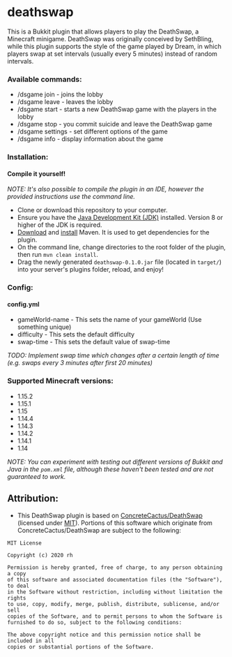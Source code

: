 # deathswap

This is a Bukkit plugin that allows players to play the DeathSwap, a Minecraft minigame. DeathSwap was originally conceived by SethBling, while this plugin supports the style of the game played by Dream, in which players swap at set intervals (usually every 5 minutes) instead of random intervals.

### Available commands:

*   /dsgame join - joins the lobby
*   /dsgame leave - leaves the lobby
*   /dsgame start - starts a new DeathSwap game with the players in the lobby
*   /dsgame stop - you commit suicide and leave the DeathSwap game
*   /dsgame settings - set different options of the game
*   /dsgame info - display information about the game

### Installation:

#### Compile it yourself!
*NOTE: It's also possible to compile the plugin in an IDE, however the provided instructions use the command line.*

*   Clone or download this repository to your computer.
*   Ensure you have the [Java Development Kit (JDK)](https://www.oracle.com/java/technologies/javase/javase-jdk8-downloads.html) installed. Version 8 or higher of the JDK is required.
*   [Download](https://maven.apache.org/download.cgi) and [install](https://maven.apache.org/install.html) Maven. It is used to get dependencies for the plugin.
*   On the command line, change directories to the root folder of the plugin, then run `mvn clean install`.
*   Drag the newly generated `deathswap-0.1.0.jar` file (located in `target/`) into your server's plugins folder, reload, and enjoy!

### Config:

#### config.yml

*   gameWorld-name - This sets the name of your gameWorld (Use something unique)
*   difficulty - This sets the default difficulty
*   swap-time - This sets the default value of swap-time

*TODO: Implement swap time which changes after a certain length of time (e.g. swaps every 3 minutes after first 20 minutes)*

### Supported Minecraft versions:

*   1.15.2
*   1.15.1
*   1.15
*   1.14.4
*   1.14.3
*   1.14.2
*   1.14.1
*   1.14

*NOTE: You can experiment with testing out different versions of Bukkit and Java in the `pom.xml` file, although these haven't been tested and are not guaranteed to work.*

## Attribution:

* This DeathSwap plugin is based on [ConcreteCactus/DeathSwap](https://github.com/ConcreteCactus/DeathSwap) (licensed under [MIT](https://github.com/ConcreteCactus/DeathSwap/blob/master/LICENSE)). Portions of this software which originate from ConcreteCactus/DeathSwap are subject to the following:
```
MIT License

Copyright (c) 2020 rh

Permission is hereby granted, free of charge, to any person obtaining a copy
of this software and associated documentation files (the "Software"), to deal
in the Software without restriction, including without limitation the rights
to use, copy, modify, merge, publish, distribute, sublicense, and/or sell
copies of the Software, and to permit persons to whom the Software is
furnished to do so, subject to the following conditions:

The above copyright notice and this permission notice shall be included in all
copies or substantial portions of the Software.
```

